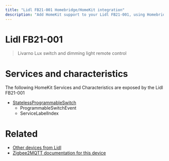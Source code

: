 ```yaml
---
title: "Lidl FB21-001 Homebridge/HomeKit integration"
description: "Add HomeKit support to your Lidl FB21-001, using Homebridge, Zigbee2MQTT and homebridge-z2m."
---
```

<!---
This file has been GENERATED using src/docgen/docgen.ts
DO NOT EDIT THIS FILE MANUALLY!
-->
# Lidl FB21-001
> Livarno Lux switch and dimming light remote control


# Services and characteristics
The following HomeKit Services and Characteristics are exposed by
the Lidl FB21-001

* [StatelessProgrammableSwitch](../../action.md)
  * ProgrammableSwitchEvent
  * ServiceLabelIndex


# Related
* [Other devices from Lidl](../index.md#lidl)
* [Zigbee2MQTT documentation for this device](https://www.zigbee2mqtt.io/devices/FB21-001.html)